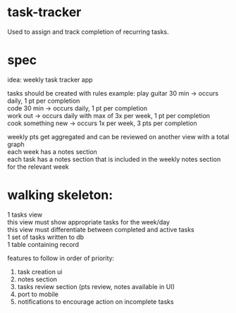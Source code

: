# task-tracker
Used to assign and track completion of recurring tasks.

# spec
idea:
weekly task tracker app

tasks should be created with rules
example:
play guitar 30 min -> occurs daily, 1 pt per completion  
code 30 min -> occurs daily, 1 pt per completion  
work out -> occurs daily with max of 3x per week, 1 pt per completion  
cook something new -> occurs 1x per week, 3 pts per completion  

weekly pts get aggregated and can be reviewed on another view with a total graph  
each week has a notes section  
each task has a notes section that is included in the weekly notes section for the relevant week  


# walking skeleton:
1 tasks view  
  this view must show appropriate tasks for the week/day  
  this view must differentiate between completed and active tasks  
1 set of tasks written to db  
1 table containing record  

features to follow in order of priority:
1. task creation ui  
2. notes section  
3. tasks review section (pts review, notes available in UI)  
4. port to mobile  
5. notifications to encourage action on incomplete tasks  
